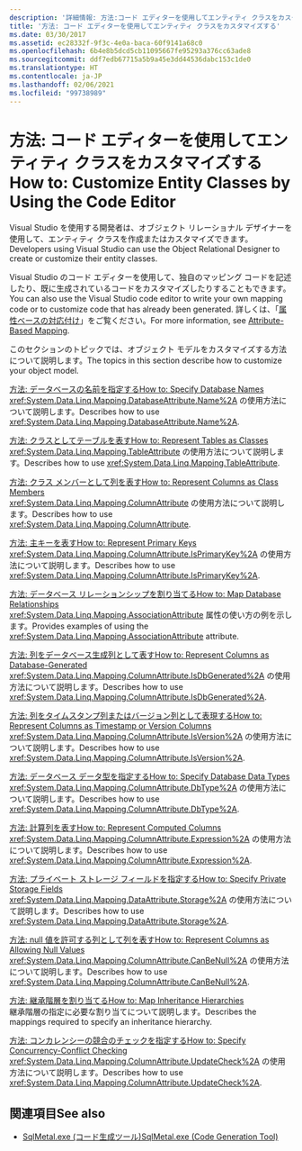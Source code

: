 ```yaml
---
description: '詳細情報: 方法:コード エディターを使用してエンティティ クラスをカスタマイズする'
title: '方法: コード エディターを使用してエンティティ クラスをカスタマイズする'
ms.date: 03/30/2017
ms.assetid: ec28332f-9f3c-4e0a-baca-60f9141a68c0
ms.openlocfilehash: 6b4e8b5dcd5cb11095667fe95293a376cc63ade8
ms.sourcegitcommit: ddf7edb67715a5b9a45e3dd44536dabc153c1de0
ms.translationtype: HT
ms.contentlocale: ja-JP
ms.lasthandoff: 02/06/2021
ms.locfileid: "99738989"
---
```

# <a name="how-to-customize-entity-classes-by-using-the-code-editor"></a><span data-ttu-id="37e33-103">方法: コード エディターを使用してエンティティ クラスをカスタマイズする</span><span class="sxs-lookup"><span data-stu-id="37e33-103">How to: Customize Entity Classes by Using the Code Editor</span></span>

<span data-ttu-id="37e33-104">Visual Studio を使用する開発者は、オブジェクト リレーショナル デザイナーを使用して、エンティティ クラスを作成またはカスタマイズできます。</span><span class="sxs-lookup"><span data-stu-id="37e33-104">Developers using Visual Studio can use the Object Relational Designer to create or customize their entity classes.</span></span>  
  
 <span data-ttu-id="37e33-105">Visual Studio のコード エディターを使用して、独自のマッピング コードを記述したり、既に生成されているコードをカスタマイズしたりすることもできます。</span><span class="sxs-lookup"><span data-stu-id="37e33-105">You can also use the Visual Studio code editor to write your own mapping code or to customize code that has already been generated.</span></span> <span data-ttu-id="37e33-106">詳しくは、「[属性ベースの対応付け](attribute-based-mapping.md)」をご覧ください。</span><span class="sxs-lookup"><span data-stu-id="37e33-106">For more information, see [Attribute-Based Mapping](attribute-based-mapping.md).</span></span>  
  
 <span data-ttu-id="37e33-107">このセクションのトピックでは、オブジェクト モデルをカスタマイズする方法について説明します。</span><span class="sxs-lookup"><span data-stu-id="37e33-107">The topics in this section describe how to customize your object model.</span></span>  
  
 [<span data-ttu-id="37e33-108">方法: データベースの名前を指定する</span><span class="sxs-lookup"><span data-stu-id="37e33-108">How to: Specify Database Names</span></span>](how-to-specify-database-names.md)  
 <span data-ttu-id="37e33-109"><xref:System.Data.Linq.Mapping.DatabaseAttribute.Name%2A> の使用方法について説明します。</span><span class="sxs-lookup"><span data-stu-id="37e33-109">Describes how to use <xref:System.Data.Linq.Mapping.DatabaseAttribute.Name%2A>.</span></span>  
  
 [<span data-ttu-id="37e33-110">方法: クラスとしてテーブルを表す</span><span class="sxs-lookup"><span data-stu-id="37e33-110">How to: Represent Tables as Classes</span></span>](how-to-represent-tables-as-classes.md)  
 <span data-ttu-id="37e33-111"><xref:System.Data.Linq.Mapping.TableAttribute> の使用方法について説明します。</span><span class="sxs-lookup"><span data-stu-id="37e33-111">Describes how to use <xref:System.Data.Linq.Mapping.TableAttribute>.</span></span>  
  
 [<span data-ttu-id="37e33-112">方法: クラス メンバーとして列を表す</span><span class="sxs-lookup"><span data-stu-id="37e33-112">How to: Represent Columns as Class Members</span></span>](how-to-represent-columns-as-class-members.md)  
 <span data-ttu-id="37e33-113"><xref:System.Data.Linq.Mapping.ColumnAttribute> の使用方法について説明します。</span><span class="sxs-lookup"><span data-stu-id="37e33-113">Describes how to use <xref:System.Data.Linq.Mapping.ColumnAttribute>.</span></span>  
  
 [<span data-ttu-id="37e33-114">方法: 主キーを表す</span><span class="sxs-lookup"><span data-stu-id="37e33-114">How to: Represent Primary Keys</span></span>](how-to-represent-primary-keys.md)  
 <span data-ttu-id="37e33-115"><xref:System.Data.Linq.Mapping.ColumnAttribute.IsPrimaryKey%2A> の使用方法について説明します。</span><span class="sxs-lookup"><span data-stu-id="37e33-115">Describes how to use <xref:System.Data.Linq.Mapping.ColumnAttribute.IsPrimaryKey%2A>.</span></span>  
  
 [<span data-ttu-id="37e33-116">方法: データベース リレーションシップを割り当てる</span><span class="sxs-lookup"><span data-stu-id="37e33-116">How to: Map Database Relationships</span></span>](how-to-map-database-relationships.md)  
 <span data-ttu-id="37e33-117"><xref:System.Data.Linq.Mapping.AssociationAttribute> 属性の使い方の例を示します。</span><span class="sxs-lookup"><span data-stu-id="37e33-117">Provides examples of using the <xref:System.Data.Linq.Mapping.AssociationAttribute> attribute.</span></span>  
  
 [<span data-ttu-id="37e33-118">方法: 列をデータベース生成列として表す</span><span class="sxs-lookup"><span data-stu-id="37e33-118">How to: Represent Columns as Database-Generated</span></span>](how-to-represent-columns-as-database-generated.md)  
 <span data-ttu-id="37e33-119"><xref:System.Data.Linq.Mapping.ColumnAttribute.IsDbGenerated%2A> の使用方法について説明します。</span><span class="sxs-lookup"><span data-stu-id="37e33-119">Describes how to use <xref:System.Data.Linq.Mapping.ColumnAttribute.IsDbGenerated%2A>.</span></span>  
  
 [<span data-ttu-id="37e33-120">方法: 列をタイムスタンプ列またはバージョン列として表現する</span><span class="sxs-lookup"><span data-stu-id="37e33-120">How to: Represent Columns as Timestamp or Version Columns</span></span>](how-to-represent-columns-as-timestamp-or-version-columns.md)  
 <span data-ttu-id="37e33-121"><xref:System.Data.Linq.Mapping.ColumnAttribute.IsVersion%2A> の使用方法について説明します。</span><span class="sxs-lookup"><span data-stu-id="37e33-121">Describes how to use <xref:System.Data.Linq.Mapping.ColumnAttribute.IsVersion%2A>.</span></span>  
  
 [<span data-ttu-id="37e33-122">方法: データベース データ型を指定する</span><span class="sxs-lookup"><span data-stu-id="37e33-122">How to: Specify Database Data Types</span></span>](how-to-specify-database-data-types.md)  
 <span data-ttu-id="37e33-123"><xref:System.Data.Linq.Mapping.ColumnAttribute.DbType%2A> の使用方法について説明します。</span><span class="sxs-lookup"><span data-stu-id="37e33-123">Describes how to use <xref:System.Data.Linq.Mapping.ColumnAttribute.DbType%2A>.</span></span>  
  
 [<span data-ttu-id="37e33-124">方法: 計算列を表す</span><span class="sxs-lookup"><span data-stu-id="37e33-124">How to: Represent Computed Columns</span></span>](how-to-represent-computed-columns.md)  
 <span data-ttu-id="37e33-125"><xref:System.Data.Linq.Mapping.ColumnAttribute.Expression%2A> の使用方法について説明します。</span><span class="sxs-lookup"><span data-stu-id="37e33-125">Describes how to use <xref:System.Data.Linq.Mapping.ColumnAttribute.Expression%2A>.</span></span>  
  
 [<span data-ttu-id="37e33-126">方法: プライベート ストレージ フィールドを指定する</span><span class="sxs-lookup"><span data-stu-id="37e33-126">How to: Specify Private Storage Fields</span></span>](how-to-specify-private-storage-fields.md)  
 <span data-ttu-id="37e33-127"><xref:System.Data.Linq.Mapping.DataAttribute.Storage%2A> の使用方法について説明します。</span><span class="sxs-lookup"><span data-stu-id="37e33-127">Describes how to use <xref:System.Data.Linq.Mapping.DataAttribute.Storage%2A>.</span></span>  
  
 [<span data-ttu-id="37e33-128">方法: null 値を許可する列として列を表す</span><span class="sxs-lookup"><span data-stu-id="37e33-128">How to: Represent Columns as Allowing Null Values</span></span>](how-to-represent-columns-as-allowing-null-values.md)  
 <span data-ttu-id="37e33-129"><xref:System.Data.Linq.Mapping.ColumnAttribute.CanBeNull%2A> の使用方法について説明します。</span><span class="sxs-lookup"><span data-stu-id="37e33-129">Describes how to use <xref:System.Data.Linq.Mapping.ColumnAttribute.CanBeNull%2A>.</span></span>  
  
 [<span data-ttu-id="37e33-130">方法: 継承階層を割り当てる</span><span class="sxs-lookup"><span data-stu-id="37e33-130">How to: Map Inheritance Hierarchies</span></span>](how-to-map-inheritance-hierarchies.md)  
 <span data-ttu-id="37e33-131">継承階層の指定に必要な割り当てについて説明します。</span><span class="sxs-lookup"><span data-stu-id="37e33-131">Describes the mappings required to specify an inheritance hierarchy.</span></span>  
  
 [<span data-ttu-id="37e33-132">方法: コンカレンシーの競合のチェックを指定する</span><span class="sxs-lookup"><span data-stu-id="37e33-132">How to: Specify Concurrency-Conflict Checking</span></span>](how-to-specify-concurrency-conflict-checking.md)  
 <span data-ttu-id="37e33-133"><xref:System.Data.Linq.Mapping.ColumnAttribute.UpdateCheck%2A> の使用方法について説明します。</span><span class="sxs-lookup"><span data-stu-id="37e33-133">Describes how to use <xref:System.Data.Linq.Mapping.ColumnAttribute.UpdateCheck%2A>.</span></span>  
  
## <a name="see-also"></a><span data-ttu-id="37e33-134">関連項目</span><span class="sxs-lookup"><span data-stu-id="37e33-134">See also</span></span>

- [<span data-ttu-id="37e33-135">SqlMetal.exe (コード生成ツール)</span><span class="sxs-lookup"><span data-stu-id="37e33-135">SqlMetal.exe (Code Generation Tool)</span></span>](../../../../tools/sqlmetal-exe-code-generation-tool.md)
